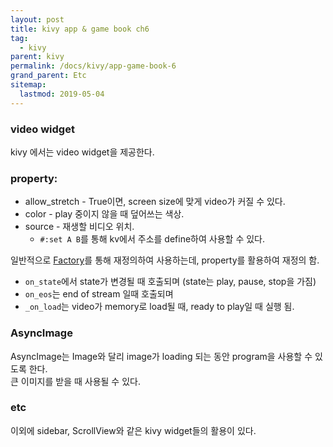 ```yaml
---
layout: post
title: kivy app & game book ch6
tag:
  - kivy
parent: kivy
permalink: /docs/kivy/app-game-book-6
grand_parent: Etc
sitemap:
  lastmod: 2019-05-04
---
```


### video widget
kivy 에서는 video widget을 제공한다.  

### property:  
* allow_stretch - True이면, screen size에 맞게 video가 커질 수 있다.
* color - play 중이지 않을 때 덮어쓰는 색상.
* source - 재생할 비디오 위치.
  * `#:set A B`를 통해 kv에서 주소를 define하여 사용할 수 있다.  

일반적으로 [Factory]()를 통해 재정의하여 사용하는데, property를 활용하여 재정의 함.  
* `on_state`에서 state가 변경될 때 호출되며 (state는 play, pause, stop을 가짐)
* `on_eos`는 end of stream 일때 호출되며
* `_on_load`는 video가 memory로 load될 때, ready to play일 때 실행 됨.  

### AsyncImage
AsyncImage는 Image와 달리 image가 loading 되는 동안 program을 사용할 수 있도록 한다.  
큰 이미지를 받을 때 사용될 수 있다.

### etc
이외에 sidebar, ScrollView와 같은 kivy widget들의 활용이 있다.